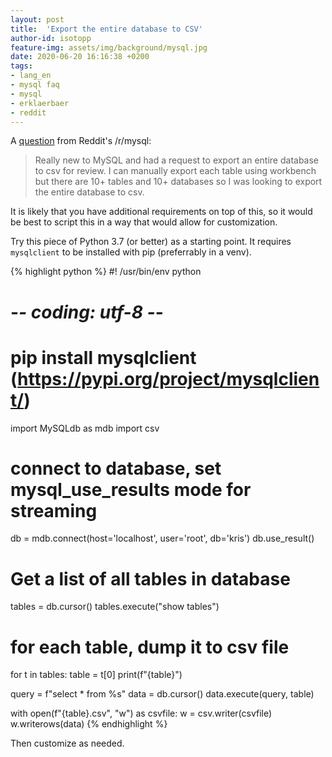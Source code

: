 ```yaml
---
layout: post
title:  'Export the entire database to CSV'
author-id: isotopp
feature-img: assets/img/background/mysql.jpg
date: 2020-06-20 16:16:38 +0200
tags:
- lang_en
- mysql faq
- mysql
- erklaerbaer
- reddit
---
```

A [question](https://www.reddit.com/r/mysql/comments/hbg712/export_entire_database_to_csv/) from Reddit's /r/mysql:
> Really new to MySQL and had a request to export an entire database to csv for review. I can manually export each table using workbench but there are 10+ tables and 10+ databases so I was looking to export the entire database to csv.

It is likely that you have additional requirements on top of this, so it would be best to script this in a way that would allow for customization.

Try this piece of Python 3.7 (or better) as a starting point. It requires `mysqlclient` to be installed with pip (preferrably in a venv).

{% highlight python %}
#! /usr/bin/env python
# -*- coding: utf-8 -*-

# pip install mysqlclient (https://pypi.org/project/mysqlclient/)
import MySQLdb as mdb
import csv

# connect to database, set mysql_use_results mode for streaming
db =  mdb.connect(host='localhost', user='root', db='kris')
db.use_result()

# Get a list of all tables in database
tables = db.cursor()
tables.execute("show tables")

# for each table, dump it to csv file
for t in tables:
  table = t[0]
  print(f"{table}")

  query = f"select * from %s"
  data = db.cursor()
  data.execute(query, table)

  with open(f"{table}.csv", "w") as csvfile:
    w = csv.writer(csvfile)
    w.writerows(data)
{% endhighlight %}

Then customize as needed.
